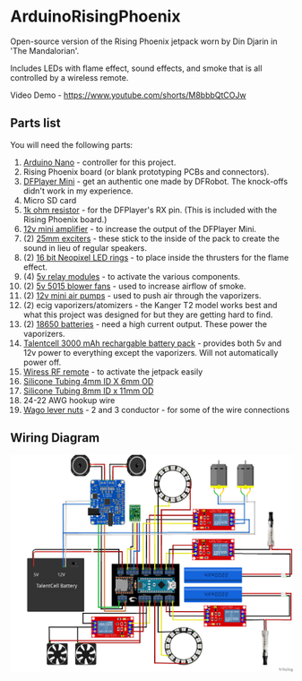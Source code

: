 # ArduinoRisingPhoenix
Open-source version of the Rising Phoenix jetpack worn by Din Djarin in 'The Mandalorian'.

Includes LEDs with flame effect, sound effects, and smoke that is all controlled by a wireless remote.

Video Demo - https://www.youtube.com/shorts/M8bbbQtCOJw

## Parts list
You will need the following parts:
1) [Arduino Nano](https://smile.amazon.com/gp/product/B0713XK923/) - controller for this project.
2) Rising Phoenix board (or blank prototyping PCBs and connectors).
3) [DFPlayer Mini](https://smile.amazon.com/gp/product/B01B0IQZ4U/) - get an authentic one made by DFRobot. The knock-offs didn't work in my experience.
4) Micro SD card
5) [1k ohm resistor](https://smile.amazon.com/gp/product/B07QG1V4YL/) - for the DFPlayer's RX pin. (This is included with the Rising Phoenix board.)
6) [12v mini amplifier](https://smile.amazon.com/gp/product/B08GYQTTXF/) - to increase the output of the DFPlayer Mini.
7) (2) [25mm exciters](https://smile.amazon.com/gp/product/B00M292316/) - these stick to the inside of the pack to create the sound in lieu of regular speakers.
8) (2) [16 bit Neopixel LED rings](https://smile.amazon.com/gp/product/B08F9HSNSD/) - to place inside the thrusters for the flame effect.
9) (4) [5v relay modules](https://smile.amazon.com/gp/product/B09G6H7JDT/) - to activate the various components.
10) (2) [5v 5015 blower fans](https://smile.amazon.com/gp/product/B07V2KVQB7/) - used to increase airflow of smoke.
11) (2) [12v mini air pumps](https://smile.amazon.com/gp/product/B0786BQYKM/) - used to push air through the vaporizers.
12) (2) ecig vaporizers/atomizers - the Kanger T2 model works best and what this project was designed for but they are getting hard to find.
13) (2) [18650 batteries](https://www.18650batterystore.com/products/molicel-p26a) - need a high current output. These power the vaporizers.
14) [Talentcell 3000 mAh rechargable battery pack](https://smile.amazon.com/gp/product/B01M7Z9Z1N/) - provides both 5v and 12v power to everything except the vaporizers. Will not automatically power off.
15) [Wiress RF remote](https://smile.amazon.com/gp/product/B07C9F4VJX/) - to activate the jetpack easily
16) [Silicone Tubing 4mm ID X 6mm OD](https://smile.amazon.com/gp/product/B07V5MX1Q4/)
17) [Silicone Tubing 8mm ID x 11mm OD](https://smile.amazon.com/gp/product/B07V5PKYMK/)
18) 24-22 AWG hookup wire
19) [Wago lever nuts](https://smile.amazon.com/gp/product/B07W4RQ6R6/) - 2 and 3 conductor - for some of the wire connections

## Wiring Diagram

![Custom PCB Diagram](MandoJetpackCustomPCB_bb.png)
